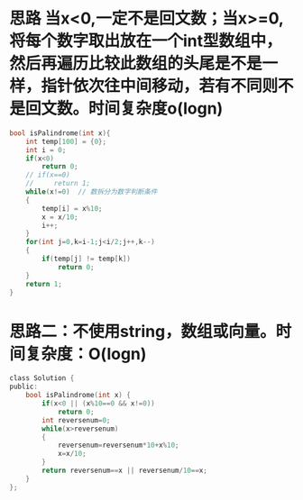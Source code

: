 # 思路 当x<0,一定不是回文数；当x>=0,将每个数字取出放在一个int型数组中，然后再遍历比较此数组的头尾是不是一样，指针依次往中间移动，若有不同则不是回文数。时间复杂度o(logn)
```c
bool isPalindrome(int x){ 
    int temp[100] = {0};
    int i = 0;
    if(x<0)
        return 0;
    // if(x==0)
    //     return 1;
    while(x!=0)  // 数拆分为数字判断条件
    {
        temp[i] = x%10;
        x = x/10;
        i++;
    }
    for(int j=0,k=i-1;j<i/2;j++,k--)
    {
        if(temp[j] != temp[k])
            return 0;
    }
    return 1;
}
```
# 思路二：不使用string，数组或向量。时间复杂度：O(logn)
```c
class Solution {
public:
    bool isPalindrome(int x) {
        if(x<0 || (x%10==0 && x!=0))
            return 0;
        int reversenum=0;
        while(x>reversenum)
        {
            reversenum=reversenum*10+x%10;
            x=x/10;
        }
        return reversenum==x || reversenum/10==x;
    }
};
```
